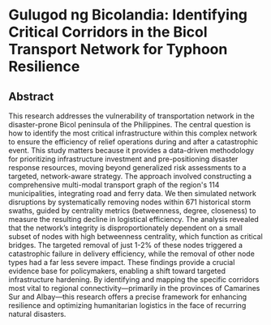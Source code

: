 # Gulugod ng Bicolandia: Identifying Critical Corridors in the Bicol Transport Network for Typhoon Resilience

## Abstract

This research addresses the vulnerability of transportation network in the disaster-prone Bicol peninsula of the Philippines. The central question is how to identify the most critical infrastructure within this complex network to ensure the efficiency of relief operations during and after a catastrophic event. This study matters because it provides a data-driven methodology for prioritizing infrastructure investment and pre-positioning disaster response resources, moving beyond generalized risk assessments to a targeted, network-aware strategy. The approach involved constructing a comprehensive multi-modal transport graph of the region's 114 municipalities, integrating road and ferry data. We then simulated network disruptions by systematically removing nodes within 671 historical storm swaths, guided by centrality metrics (betweenness, degree, closeness) to measure the resulting decline in logistical efficiency. The analysis revealed that the network’s integrity is disproportionately dependent on a small subset of nodes with high betweenness centrality, which function as critical bridges. The targeted removal of just 1-2% of these nodes triggered a catastrophic failure in delivery efficiency, while the removal of other node types had a far less severe impact. These findings provide a crucial evidence base for policymakers, enabling a shift toward targeted infrastructure hardening. By identifying and mapping the specific corridors most vital to regional connectivity—primarily in the provinces of Camarines Sur and Albay—this research offers a precise framework for enhancing resilience and optimizing humanitarian logistics in the face of recurring natural disasters.
